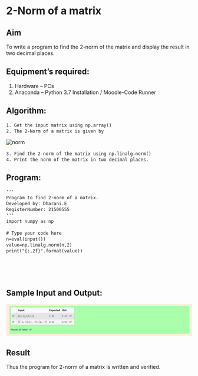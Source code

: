# 2-Norm of a matrix
## Aim
To write a program to find the 2-norm of the matrix and display the result in two decimal places.
## Equipment’s required:
1.	Hardware – PCs
2.	Anaconda – Python 3.7 Installation / Moodle-Code Runner
## Algorithm:
	1. Get the input matrix using np.array()
	2. The 2-Norm of a matrix is given by 
![norm](./normeqn1.jpg)
    
    3. Find the 2-norm of the matrix using np.linalg.norm()
	4. Print the norm of the matrix in two decimal places.
## Program:
```
'''
Program to find 2-norm of a matrix.
Developed by: Dharani.E
RegisterNumber: 21500555
'''
import numpy as np

# Type your code here
n=eval(input())
value=np.linalg.norm(n,2)
print("{:.2f}".format(value))





```
## Sample Input and Output:
![norm1](./n.png)

## Result
Thus the program for 2-norm of a matrix is written and verified.
